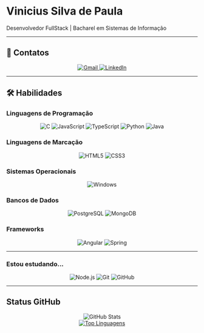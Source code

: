 # **Vinicius Silva de Paula**  
Desenvolvedor FullStack | Bacharel em Sistemas de Informação

---

## 🔗 **Contatos**  
<div align="center">
  <a href="mailto:923654vini@gmail.com">
    <img src="https://img.shields.io/badge/Gmail-EA4335?style=for-the-badge&logo=gmail&logoColor=white" alt="Gmail">
  </a>
  <a href="https://www.linkedin.com/in/vinicius-silva-de-paula-45081a1a3/">
    <img src="https://img.shields.io/badge/LinkedIn-0A66C2?style=for-the-badge&logo=linkedin&logoColor=white" alt="LinkedIn">
  </a>
</div>

---

## 🛠 **Habilidades**

### **Linguagens de Programação**
<div align="center">
  <img src="https://img.shields.io/badge/C-00599C?style=for-the-badge&logo=c&logoColor=white" alt="C">
  <img src="https://img.shields.io/badge/JavaScript-%23323330?style=for-the-badge&logo=javascript&logoColor=%23F7DF1E" alt="JavaScript">
  <img src="https://img.shields.io/badge/TypeScript-%23007ACC?style=for-the-badge&logo=typescript&logoColor=white" alt="TypeScript">
  <img src="https://img.shields.io/badge/Python-3670A0?style=for-the-badge&logo=python&logoColor=ffdd54" alt="Python">
  <img src="https://img.shields.io/badge/Java-007396?style=for-the-badge&logo=java&logoColor=white" alt="Java">
</div>

### **Linguagens de Marcação**
<div align="center">
  <img src="https://img.shields.io/badge/HTML5-E34F26?style=for-the-badge&logo=html5&logoColor=white" alt="HTML5">
  <img src="https://img.shields.io/badge/CSS3-1572B6?style=for-the-badge&logo=css3&logoColor=white" alt="CSS3">
</div>

### **Sistemas Operacionais**
<div align="center">
  <img src="https://img.shields.io/badge/Windows-0078D6?style=for-the-badge&logo=windows&logoColor=white" alt="Windows">
</div>

### **Bancos de Dados**
<div align="center">
  <img src="https://img.shields.io/badge/PostgreSQL-%23316192?style=for-the-badge&logo=postgresql&logoColor=white" alt="PostgreSQL">
  <img src="https://img.shields.io/badge/MongoDB-%234ea94b?style=for-the-badge&logo=mongodb&logoColor=white" alt="MongoDB">
</div>

### **Frameworks**
<div align="center">
  <img src="https://img.shields.io/badge/Angular-EA4335?style=for-the-badge&logo=angular&logoColor=white" alt="Angular">
  <img src="https://img.shields.io/badge/Spring-6DB33F?style=for-the-badge&logo=spring&logoColor=white" alt="Spring">
</div>

---

### **Estou estudando...**
<div align="center">
  <img src="https://img.shields.io/badge/Node.js-6DA55F?style=for-the-badge&logo=node.js&logoColor=white" alt="Node.js">
  <img src="https://img.shields.io/badge/Git-%23F05033?style=for-the-badge&logo=git&logoColor=white" alt="Git">
  <img src="https://img.shields.io/badge/GitHub-%23121011?style=for-the-badge&logo=github&logoColor=white" alt="GitHub">
</div>

---

## **Status GitHub**
<div align="center">
  <img src="https://github-readme-stats.vercel.app/api?username=vinisdp&theme=highcontrast&show_icons=true" alt="GitHub Stats">
</div>

<div align="center">
  <a href="https://github.com/anuraghazra/github-readme-stats">
    <img src="https://github-readme-stats.vercel.app/api/top-langs/?username=vinisdp&layout=compact&theme=highcontrast" alt="Top Linguagens">
  </a>
</div>
